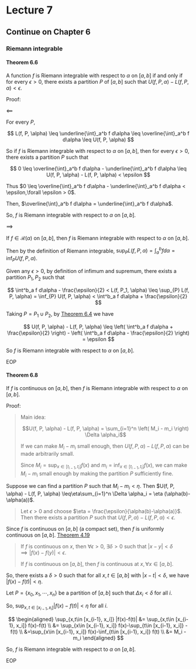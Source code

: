 # Lecture 7

## Continue on Chapter 6

### Riemann integrable

#### Theorem 6.6

A function $f$ is Riemann integrable with respect to $\alpha$ on $[a, b]$ if and only if for every $\epsilon > 0$, there exists a partition $P$ of $[a, b]$ such that $U(f, P, \alpha) - L(f, P, \alpha) < \epsilon$.

Proof:

$\impliedby$

For every $P$,

$$
L(f, P, \alpha) \leq \underline{\int}_a^b f d\alpha \leq \overline{\int}_a^b f d\alpha \leq U(f, P, \alpha)
$$

So if $f$ is Riemann integrable with respect to $\alpha$ on $[a, b]$, then for every $\epsilon > 0$, there exists a partition $P$ such that

$$
0 \leq \overline{\int}_a^b f d\alpha - \underline{\int}_a^b f d\alpha \leq U(f, P, \alpha) - L(f, P, \alpha) < \epsilon
$$

Thus $0 \leq \overline{\int}_a^b f d\alpha - \underline{\int}_a^b f d\alpha < \epsilon,\forall \epsilon > 0$.

Then, $\overline{\int}_a^b f d\alpha = \underline{\int}_a^b f d\alpha$.

So, $f$ is Riemann integrable with respect to $\alpha$ on $[a, b]$.

$\implies$

If $f\in \mathscr{R}(\alpha)$ on $[a, b]$, then $f$ is Riemann integrable with respect to $\alpha$ on $[a, b]$.

Then by the definition of Riemann integrable, $\sup_{P} L(f, P, \alpha) =\int^b_a f d\alpha = \inf_{P} U(f, P, \alpha)$.

Given any $\epsilon > 0$, by definition of infimum and supremum, there exists a partition $P_1,P_2$ such that

$$
\int^b_a f d\alpha - \frac{\epsilon}{2} < L(f, P_1, \alpha) \leq \sup_{P} L(f, P, \alpha) = \inf_{P} U(f, P, \alpha) < \int^b_a f d\alpha + \frac{\epsilon}{2}
$$

Taking $P = P_1 \cup P_2$, by [Theorem 6.4](https://notenextra.trance-0.com/Math4121/Math4121_L6#theorem-64) we have

$$
U(f, P, \alpha) - L(f, P, \alpha) \leq \left( \int^b_a f d\alpha + \frac{\epsilon}{2} \right) - \left( \int^b_a f d\alpha - \frac{\epsilon}{2} \right) = \epsilon
$$

So $f$ is Riemann integrable with respect to $\alpha$ on $[a, b]$.

EOP

#### Theorem 6.8

If $f$ is continuous on $[a, b]$, then $f$ is Riemann integrable with respect to $\alpha$ on $[a, b]$.

Proof:

> Main idea:
>
> $$U(f, P, \alpha) - L(f, P, \alpha) = \sum_{i=1}^n \left( M_i - m_i \right) \Delta \alpha_i$$
>
> If we can make $M_i - m_i$ small enough, then $U(f, P, \alpha) - L(f, P, \alpha)$ can be made arbitrarily small.
>
> Since $M_i=\sup_{x\in [t_{i-1}, t_i]} f(x)$ and $m_i=\inf_{x\in [t_{i-1}, t_i]} f(x)$, we can make $M_i - m_i$ small enough by making the partition $P$ sufficiently fine.

Suppose we can find a partition $P$ such that $M_i - m_i < \eta$. Then $U(f, P, \alpha) - L(f, P, \alpha) \leq\eta\sum_{i=1}^n \Delta \alpha_i = \eta (\alpha(b)-\alpha(a))$.

> Let $\epsilon >0$ and choose $\eta = \frac{\epsilon}{\alpha(b)-\alpha(a)}$. Then there exists a partition $P$ such that $U(f, P, \alpha) - L(f, P, \alpha) < \epsilon$.

Since $f$ is continuous on $[a, b]$ (a compact set), then $f$ is uniformly continuous on $[a, b]$. [Theorem 4.19](https://notenextra.trance-0.com/Math4111/Math4111_L24#theorem-419)

> If $f$ is continuous on $x$, then $\forall \epsilon > 0$, $\exists \delta > 0$ such that $|x-y| < \delta \implies |f(x)-f(y)| < \epsilon$.
>
> If $f$ is continuous on $[a, b]$, then $f$ is continuous at $x,\forall x\in [a, b]$.

So, there exists a $\delta > 0$ such that for all $x, t\in [a, b]$ with $|x-t| < \delta$, we have $|f(x)-f(t)| < \eta$.

Let $P=\{x_0, x_1, \cdots, x_n\}$ be a partition of $[a, b]$ such that $\Delta x_i < \delta$ for all $i$.

So, $\sup_{x,t\in [x_{i-1}, x_i]} |f(x)-f(t)| < \eta$ for all $i$.

$$
\begin{aligned}
\sup_{x,t\in [x_{i-1}, x_i]} |f(x)-f(t)| &= \sup_{x,t\in [x_{i-1}, x_i]} f(x)-f(t) \\
&= \sup_{x\in [x_{i-1}, x_i]} f(x)-\sup_{t\in [x_{i-1}, x_i]} -f(t) \\
&=\sup_{x\in [x_{i-1}, x_i]} f(x)-\inf_{t\in [x_{i-1}, x_i]} f(t) \\
&= M_i - m_i
\end{aligned}
$$

So, $f$ is Riemann integrable with respect to $\alpha$ on $[a, b]$.

EOP
